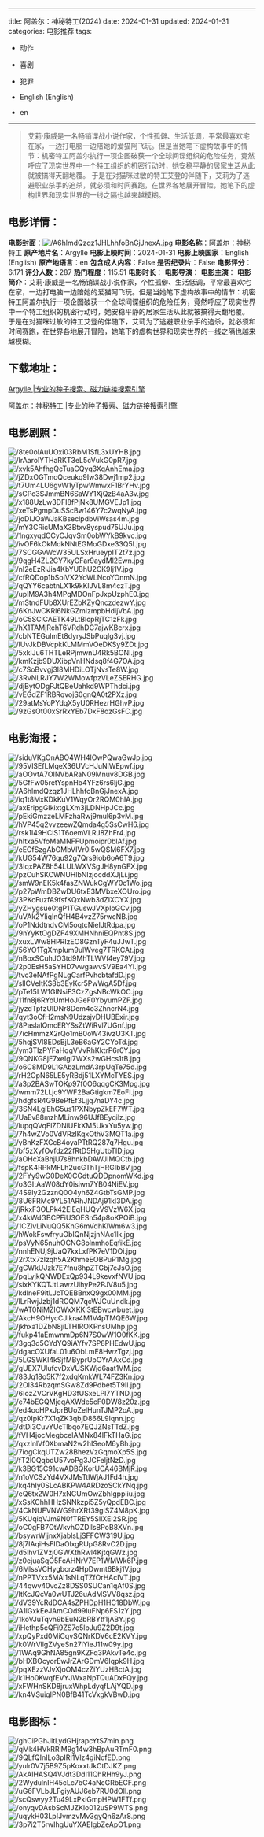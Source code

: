 
---
title: 阿盖尔：神秘特工(2024)
date: 2024-01-31
updated: 2024-01-31
categories: 电影推荐
tags:
- 动作
- 喜剧
- 犯罪

- English (English)
- en
---


> 艾莉·康威是一名畅销谍战小说作家，个性孤僻、生活低调，平常最喜欢宅在家，一边打电脑一边陪她的爱猫阿飞玩。但是当她笔下虚构故事中的情节：机密特工阿盖尔执行一项企图破获一个全球间谍组织的危险任务，竟然呼应了现实世界中一个特工组织的机密行动时，她安稳平静的居家生活从此就被搞得天翻地覆。 于是在对猫咪过敏的特工艾登的伴随下，艾莉为了逃避职业杀手的追杀，就必须和时间赛跑，在世界各地展开冒险，她笔下的虚构世界和现实世界的一线之隔也越来越模糊。

## **电影详情**：

**电影封面**：<img src="https://image.tmdb.org/t/p/w200/A6hlmdQzqz1JHLhhfoBnGjJnexA.jpg" alt="/A6hlmdQzqz1JHLhhfoBnGjJnexA.jpg" title="/A6hlmdQzqz1JHLhhfoBnGjJnexA.jpg">
**电影名称**：阿盖尔：神秘特工
**原产地片名**：Argylle
**电影上映时间**：2024-01-31
**电影上映国家**：English (English)
**原产地语言**：en
**包含成人内容**：False
**是否纪录片**：False
**电影评分**：6.171
**评分人数**：287
**热门程度**：115.51
**电影时长**：
**电影导演**：
**电影主演**：
**电影简介**：艾莉·康威是一名畅销谍战小说作家，个性孤僻、生活低调，平常最喜欢宅在家，一边打电脑一边陪她的爱猫阿飞玩。但是当她笔下虚构故事中的情节：机密特工阿盖尔执行一项企图破获一个全球间谍组织的危险任务，竟然呼应了现实世界中一个特工组织的机密行动时，她安稳平静的居家生活从此就被搞得天翻地覆。 于是在对猫咪过敏的特工艾登的伴随下，艾莉为了逃避职业杀手的追杀，就必须和时间赛跑，在世界各地展开冒险，她笔下的虚构世界和现实世界的一线之隔也越来越模糊。

## **下载地址**：
[Argylle |专业的种子搜索、磁力链接搜索引擎](https://movie.amd794.com:2083/?search=Argylle&ordering=&mode=match_phrase&page_size=10&page=1)

[阿盖尔：神秘特工 |专业的种子搜索、磁力链接搜索引擎](https://movie.amd794.com:2083/?search=%E9%98%BF%E7%9B%96%E5%B0%94%EF%BC%9A%E7%A5%9E%E7%A7%98%E7%89%B9%E5%B7%A5&ordering=&mode=match_phrase&page_size=10&page=1)
 

## **电影剧照**：
<img src="https://image.tmdb.org/t/p/original/8te0oIAuUOxi03RbM1SfL3xUYHB.jpg" alt="/8te0oIAuUOxi03RbM1SfL3xUYHB.jpg" title="/8te0oIAuUOxi03RbM1SfL3xUYHB.jpg"><img src="https://image.tmdb.org/t/p/original/lrAarolYTHaRKT3eL5cVukG0pR7.jpg" alt="/lrAarolYTHaRKT3eL5cVukG0pR7.jpg" title="/lrAarolYTHaRKT3eL5cVukG0pR7.jpg"><img src="https://image.tmdb.org/t/p/original/xvk5AhfhgQcTuaCQyq3XqAnhEma.jpg" alt="/xvk5AhfhgQcTuaCQyq3XqAnhEma.jpg" title="/xvk5AhfhgQcTuaCQyq3XqAnhEma.jpg"><img src="https://image.tmdb.org/t/p/original/jZDxOGTmoQceukq9Iw38Dwj1mp2.jpg" alt="/jZDxOGTmoQceukq9Iw38Dwj1mp2.jpg" title="/jZDxOGTmoQceukq9Iw38Dwj1mp2.jpg"><img src="https://image.tmdb.org/t/p/original/t7Um4LU6gvW1yTpwWmwxF1BrYHv.jpg" alt="/t7Um4LU6gvW1yTpwWmwxF1BrYHv.jpg" title="/t7Um4LU6gvW1yTpwWmwxF1BrYHv.jpg"><img src="https://image.tmdb.org/t/p/original/sCPc3SJmmBN6SaWY1XjQzB4aA3v.jpg" alt="/sCPc3SJmmBN6SaWY1XjQzB4aA3v.jpg" title="/sCPc3SJmmBN6SaWY1XjQzB4aA3v.jpg"><img src="https://image.tmdb.org/t/p/original/x188UzLw3DFI8fPjNk8UMGVEJp1.jpg" alt="/x188UzLw3DFI8fPjNk8UMGVEJp1.jpg" title="/x188UzLw3DFI8fPjNk8UMGVEJp1.jpg"><img src="https://image.tmdb.org/t/p/original/xeTsPgmpDuSScBw146Y7c2wqNyA.jpg" alt="/xeTsPgmpDuSScBw146Y7c2wqNyA.jpg" title="/xeTsPgmpDuSScBw146Y7c2wqNyA.jpg"><img src="https://image.tmdb.org/t/p/original/joDIJOaWJaKBseclpdbViWsas4m.jpg" alt="/joDIJOaWJaKBseclpdbViWsas4m.jpg" title="/joDIJOaWJaKBseclpdbViWsas4m.jpg"><img src="https://image.tmdb.org/t/p/original/mY3CRicUMaX3Btxv8yspud75UJu.jpg" alt="/mY3CRicUMaX3Btxv8yspud75UJu.jpg" title="/mY3CRicUMaX3Btxv8yspud75UJu.jpg"><img src="https://image.tmdb.org/t/p/original/1ngxyqdCCyCJqvSm0obWYkB9kvc.jpg" alt="/1ngxyqdCCyCJqvSm0obWYkB9kvc.jpg" title="/1ngxyqdCCyCJqvSm0obWYkB9kvc.jpg"><img src="https://image.tmdb.org/t/p/original/ivOF6kOkMdkNNtEGMoGDxe33Q5I.jpg" alt="/ivOF6kOkMdkNNtEGMoGDxe33Q5I.jpg" title="/ivOF6kOkMdkNNtEGMoGDxe33Q5I.jpg"><img src="https://image.tmdb.org/t/p/original/7SCGGvWcW35ULSxHrueypIT2t7z.jpg" alt="/7SCGGvWcW35ULSxHrueypIT2t7z.jpg" title="/7SCGGvWcW35ULSxHrueypIT2t7z.jpg"><img src="https://image.tmdb.org/t/p/original/9qgH4ZL2CY7kyGFar9aydMl2Ewn.jpg" alt="/9qgH4ZL2CY7kyGFar9aydMl2Ewn.jpg" title="/9qgH4ZL2CY7kyGFar9aydMl2Ewn.jpg"><img src="https://image.tmdb.org/t/p/original/nI2eEzRlJia4KbYUBhU2CK9Ij1V.jpg" alt="/nI2eEzRlJia4KbYUBhU2CK9Ij1V.jpg" title="/nI2eEzRlJia4KbYUBhU2CK9Ij1V.jpg"><img src="https://image.tmdb.org/t/p/original/cfRQDop1bSolVX2YoWLNcoYOnmN.jpg" alt="/cfRQDop1bSolVX2YoWLNcoYOnmN.jpg" title="/cfRQDop1bSolVX2YoWLNcoYOnmN.jpg"><img src="https://image.tmdb.org/t/p/original/qQYY6cabtnLX1k9kKlJVL8m4czT.jpg" alt="/qQYY6cabtnLX1k9kKlJVL8m4czT.jpg" title="/qQYY6cabtnLX1k9kKlJVL8m4czT.jpg"><img src="https://image.tmdb.org/t/p/original/uplM9A3h4MPqMDOnFpJxpUzphE0.jpg" alt="/uplM9A3h4MPqMDOnFpJxpUzphE0.jpg" title="/uplM9A3h4MPqMDOnFpJxpUzphE0.jpg"><img src="https://image.tmdb.org/t/p/original/mStndFUb8XUrEZbKZyQnczdezwY.jpg" alt="/mStndFUb8XUrEZbKZyQnczdezwY.jpg" title="/mStndFUb8XUrEZbKZyQnczdezwY.jpg"><img src="https://image.tmdb.org/t/p/original/6KnJwCKRl6NkGZmlzmpbHdijVbA.jpg" alt="/6KnJwCKRl6NkGZmlzmpbHdijVbA.jpg" title="/6KnJwCKRl6NkGZmlzmpbHdijVbA.jpg"><img src="https://image.tmdb.org/t/p/original/oC5SClCAETK49LtBlcpRjTC1zFk.jpg" alt="/oC5SClCAETK49LtBlcpRjTC1zFk.jpg" title="/oC5SClCAETK49LtBlcpRjTC1zFk.jpg"><img src="https://image.tmdb.org/t/p/original/hX1TAMjRchT6VRdhDC7ajwKBcrx.jpg" alt="/hX1TAMjRchT6VRdhDC7ajwKBcrx.jpg" title="/hX1TAMjRchT6VRdhDC7ajwKBcrx.jpg"><img src="https://image.tmdb.org/t/p/original/cbNTEGuImEt8dyryJSbPuqIg3vj.jpg" alt="/cbNTEGuImEt8dyryJSbPuqIg3vj.jpg" title="/cbNTEGuImEt8dyryJSbPuqIg3vj.jpg"><img src="https://image.tmdb.org/t/p/original/lUvJkDBVcpkKLMMmVOeDKSy9ZDt.jpg" alt="/lUvJkDBVcpkKLMMmVOeDKSy9ZDt.jpg" title="/lUvJkDBVcpkKLMMmVOeDKSy9ZDt.jpg"><img src="https://image.tmdb.org/t/p/original/5xklJu6THTLeRPjmwnU4Rk5BONI.jpg" alt="/5xklJu6THTLeRPjmwnU4Rk5BONI.jpg" title="/5xklJu6THTLeRPjmwnU4Rk5BONI.jpg"><img src="https://image.tmdb.org/t/p/original/kmKzjb9DUXibpVnHNdsq8f4G7OA.jpg" alt="/kmKzjb9DUXibpVnHNdsq8f4G7OA.jpg" title="/kmKzjb9DUXibpVnHNdsq8f4G7OA.jpg"><img src="https://image.tmdb.org/t/p/original/c7SoBvvgj3I8MHDiLOTjNvsTe8W.jpg" alt="/c7SoBvvgj3I8MHDiLOTjNvsTe8W.jpg" title="/c7SoBvvgj3I8MHDiLOTjNvsTe8W.jpg"><img src="https://image.tmdb.org/t/p/original/3RvNLRJY7W2WMowfpzVLeZSERHG.jpg" alt="/3RvNLRJY7W2WMowfpzVLeZSERHG.jpg" title="/3RvNLRJY7W2WMowfpzVLeZSERHG.jpg"><img src="https://image.tmdb.org/t/p/original/djBytODgPJtQBeUahkd9WPThdci.jpg" alt="/djBytODgPJtQBeUahkd9WPThdci.jpg" title="/djBytODgPJtQBeUahkd9WPThdci.jpg"><img src="https://image.tmdb.org/t/p/original/vEGdZF1RBRqvojS0gnQA0t2PXz.jpg" alt="/vEGdZF1RBRqvojS0gnQA0t2PXz.jpg" title="/vEGdZF1RBRqvojS0gnQA0t2PXz.jpg"><img src="https://image.tmdb.org/t/p/original/29atMsYoPYdqX5yU0RHezrHGhvP.jpg" alt="/29atMsYoPYdqX5yU0RHezrHGhvP.jpg" title="/29atMsYoPYdqX5yU0RHezrHGhvP.jpg"><img src="https://image.tmdb.org/t/p/original/9zGsOt00xSrRxYEb7DxF8ozGsFC.jpg" alt="/9zGsOt00xSrRxYEb7DxF8ozGsFC.jpg" title="/9zGsOt00xSrRxYEb7DxF8ozGsFC.jpg">

## **电影海报**：
<img src="https://image.tmdb.org/t/p/original/siduVKgOnABO4WH4lOwPQwaGwJp.jpg" alt="/siduVKgOnABO4WH4lOwPQwaGwJp.jpg" title="/siduVKgOnABO4WH4lOwPQwaGwJp.jpg"><img src="https://image.tmdb.org/t/p/original/95VlSEfLMqeX36UVcHJuNlWEpwf.jpg" alt="/95VlSEfLMqeX36UVcHJuNlWEpwf.jpg" title="/95VlSEfLMqeX36UVcHJuNlWEpwf.jpg"><img src="https://image.tmdb.org/t/p/original/aOOvtA7OINVbARaN09Mnuv8DGB.jpg" alt="/aOOvtA7OINVbARaN09Mnuv8DGB.jpg" title="/aOOvtA7OINVbARaN09Mnuv8DGB.jpg"><img src="https://image.tmdb.org/t/p/original/5GfFw05retYspnHb4YFz6rs6ljG.jpg" alt="/5GfFw05retYspnHb4YFz6rs6ljG.jpg" title="/5GfFw05retYspnHb4YFz6rs6ljG.jpg"><img src="https://image.tmdb.org/t/p/original/A6hlmdQzqz1JHLhhfoBnGjJnexA.jpg" alt="/A6hlmdQzqz1JHLhhfoBnGjJnexA.jpg" title="/A6hlmdQzqz1JHLhhfoBnGjJnexA.jpg"><img src="https://image.tmdb.org/t/p/original/iq1t8MxKDkKuV1WqyOr2RQM0hIA.jpg" alt="/iq1t8MxKDkKuV1WqyOr2RQM0hIA.jpg" title="/iq1t8MxKDkKuV1WqyOr2RQM0hIA.jpg"><img src="https://image.tmdb.org/t/p/original/axEripgGIkixtgLXm3jLDNHpJCc.jpg" alt="/axEripgGIkixtgLXm3jLDNHpJCc.jpg" title="/axEripgGIkixtgLXm3jLDNHpJCc.jpg"><img src="https://image.tmdb.org/t/p/original/pEkiGmzzeLMFzhaRwj9mul6p3vM.jpg" alt="/pEkiGmzzeLMFzhaRwj9mul6p3vM.jpg" title="/pEkiGmzzeLMFzhaRwj9mul6p3vM.jpg"><img src="https://image.tmdb.org/t/p/original/hVP45q2vvzeewZQmda4g5SsCwH6.jpg" alt="/hVP45q2vvzeewZQmda4g5SsCwH6.jpg" title="/hVP45q2vvzeewZQmda4g5SsCwH6.jpg"><img src="https://image.tmdb.org/t/p/original/rsk1I49HCiS1T6oemVLRJ8ZhFr4.jpg" alt="/rsk1I49HCiS1T6oemVLRJ8ZhFr4.jpg" title="/rsk1I49HCiS1T6oemVLRJ8ZhFr4.jpg"><img src="https://image.tmdb.org/t/p/original/hItxa5VfoMaMNFFUpmoipr0blAf.jpg" alt="/hItxa5VfoMaMNFFUpmoipr0blAf.jpg" title="/hItxa5VfoMaMNFFUpmoipr0blAf.jpg"><img src="https://image.tmdb.org/t/p/original/eECfSzgAbGMbVIVr0I5wQSM6FX7.jpg" alt="/eECfSzgAbGMbVIVr0I5wQSM6FX7.jpg" title="/eECfSzgAbGMbVIVr0I5wQSM6FX7.jpg"><img src="https://image.tmdb.org/t/p/original/kUG54W76qu92g7Qrs9iob6oA6T9.jpg" alt="/kUG54W76qu92g7Qrs9iob6oA6T9.jpg" title="/kUG54W76qu92g7Qrs9iob6oA6T9.jpg"><img src="https://image.tmdb.org/t/p/original/3IqxPAZ8h54LULWXVSgJH8ynGFX.jpg" alt="/3IqxPAZ8h54LULWXVSgJH8ynGFX.jpg" title="/3IqxPAZ8h54LULWXVSgJH8ynGFX.jpg"><img src="https://image.tmdb.org/t/p/original/pzCuhSKCWNUHlbNlzjocddXJjLi.jpg" alt="/pzCuhSKCWNUHlbNlzjocddXJjLi.jpg" title="/pzCuhSKCWNUHlbNlzjocddXJjLi.jpg"><img src="https://image.tmdb.org/t/p/original/smW9nEK5k4fasZNWukCgWY0c1Wo.jpg" alt="/smW9nEK5k4fasZNWukCgWY0c1Wo.jpg" title="/smW9nEK5k4fasZNWukCgWY0c1Wo.jpg"><img src="https://image.tmdb.org/t/p/original/p27pWmDBZwDU6txE3MVbxeXOUro.jpg" alt="/p27pWmDBZwDU6txE3MVbxeXOUro.jpg" title="/p27pWmDBZwDU6txE3MVbxeXOUro.jpg"><img src="https://image.tmdb.org/t/p/original/3PKcFuzfA9fsfKQxNwb3dZlXCYX.jpg" alt="/3PKcFuzfA9fsfKQxNwb3dZlXCYX.jpg" title="/3PKcFuzfA9fsfKQxNwb3dZlXCYX.jpg"><img src="https://image.tmdb.org/t/p/original/yZHygsue0tgP1TGuswJVXploGCv.jpg" alt="/yZHygsue0tgP1TGuswJVXploGCv.jpg" title="/yZHygsue0tgP1TGuswJVXploGCv.jpg"><img src="https://image.tmdb.org/t/p/original/uVAk2YliqInQfH4B4vzZ75rwcNB.jpg" alt="/uVAk2YliqInQfH4B4vzZ75rwcNB.jpg" title="/uVAk2YliqInQfH4B4vzZ75rwcNB.jpg"><img src="https://image.tmdb.org/t/p/original/oP1NddtndvCM5oqtcNieIJtRdpa.jpg" alt="/oP1NddtndvCM5oqtcNieIJtRdpa.jpg" title="/oP1NddtndvCM5oqtcNieIJtRdpa.jpg"><img src="https://image.tmdb.org/t/p/original/9nYyKtOgDZF49XMHNhniEQPnt8S.jpg" alt="/9nYyKtOgDZF49XMHNhniEQPnt8S.jpg" title="/9nYyKtOgDZF49XMHNhniEQPnt8S.jpg"><img src="https://image.tmdb.org/t/p/original/xuxLWw8HPRIzEO8GznTyF4uJJwT.jpg" alt="/xuxLWw8HPRIzEO8GznTyF4uJJwT.jpg" title="/xuxLWw8HPRIzEO8GznTyF4uJJwT.jpg"><img src="https://image.tmdb.org/t/p/original/56YO1TgXmplum9ulWveg7TRKCAt.jpg" alt="/56YO1TgXmplum9ulWveg7TRKCAt.jpg" title="/56YO1TgXmplum9ulWveg7TRKCAt.jpg"><img src="https://image.tmdb.org/t/p/original/nBoxSCuhJO3td9MhTLWVf4ey79V.jpg" alt="/nBoxSCuhJO3td9MhTLWVf4ey79V.jpg" title="/nBoxSCuhJO3td9MhTLWVf4ey79V.jpg"><img src="https://image.tmdb.org/t/p/original/2p0EsH5aSYHD7vwgawvSV9Ea4YI.jpg" alt="/2p0EsH5aSYHD7vwgawvSV9Ea4YI.jpg" title="/2p0EsH5aSYHD7vwgawvSV9Ea4YI.jpg"><img src="https://image.tmdb.org/t/p/original/tvc3eNAfPgNLgCarfPvhcbtafdD.jpg" alt="/tvc3eNAfPgNLgCarfPvhcbtafdD.jpg" title="/tvc3eNAfPgNLgCarfPvhcbtafdD.jpg"><img src="https://image.tmdb.org/t/p/original/sllCVeItKS8b3EyKcr5PwWgA5Df.jpg" alt="/sllCVeItKS8b3EyKcr5PwWgA5Df.jpg" title="/sllCVeItKS8b3EyKcr5PwWgA5Df.jpg"><img src="https://image.tmdb.org/t/p/original/pTe15LW1GlNsiF3CzZgsNBcWkOC.jpg" alt="/pTe15LW1GlNsiF3CzZgsNBcWkOC.jpg" title="/pTe15LW1GlNsiF3CzZgsNBcWkOC.jpg"><img src="https://image.tmdb.org/t/p/original/11fn8j6RYoUmHoJGeF0YbyumPZF.jpg" alt="/11fn8j6RYoUmHoJGeF0YbyumPZF.jpg" title="/11fn8j6RYoUmHoJGeF0YbyumPZF.jpg"><img src="https://image.tmdb.org/t/p/original/jyzdTpfzUIDNr8Dem4o3ZhncrN4.jpg" alt="/jyzdTpfzUIDNr8Dem4o3ZhncrN4.jpg" title="/jyzdTpfzUIDNr8Dem4o3ZhncrN4.jpg"><img src="https://image.tmdb.org/t/p/original/qyt3oCfH2msN9UdzsjvDHUBExir.jpg" alt="/qyt3oCfH2msN9UdzsjvDHUBExir.jpg" title="/qyt3oCfH2msN9UdzsjvDHUBExir.jpg"><img src="https://image.tmdb.org/t/p/original/8PaslaIQmcERYSsZtWiRvl7UGnf.jpg" alt="/8PaslaIQmcERYSsZtWiRvl7UGnf.jpg" title="/8PaslaIQmcERYSsZtWiRvl7UGnf.jpg"><img src="https://image.tmdb.org/t/p/original/7icHmmzX2rQo1mB0oW43ivzU3KT.jpg" alt="/7icHmmzX2rQo1mB0oW43ivzU3KT.jpg" title="/7icHmmzX2rQo1mB0oW43ivzU3KT.jpg"><img src="https://image.tmdb.org/t/p/original/5hqjSVl8EDsBjL3eB6aGY2CYoTd.jpg" alt="/5hqjSVl8EDsBjL3eB6aGY2CYoTd.jpg" title="/5hqjSVl8EDsBjL3eB6aGY2CYoTd.jpg"><img src="https://image.tmdb.org/t/p/original/ym3TlzPYFaHqgVVvRhKktrP6r0Y.jpg" alt="/ym3TlzPYFaHqgVVvRhKktrP6r0Y.jpg" title="/ym3TlzPYFaHqgVVvRhKktrP6r0Y.jpg"><img src="https://image.tmdb.org/t/p/original/9QNKG8jE7xeIgi7WXs2wGHcs1tB.jpg" alt="/9QNKG8jE7xeIgi7WXs2wGHcs1tB.jpg" title="/9QNKG8jE7xeIgi7WXs2wGHcs1tB.jpg"><img src="https://image.tmdb.org/t/p/original/o6C8MD9L1GAbzLmdA3rpUqTe75d.jpg" alt="/o6C8MD9L1GAbzLmdA3rpUqTe75d.jpg" title="/o6C8MD9L1GAbzLmdA3rpUqTe75d.jpg"><img src="https://image.tmdb.org/t/p/original/rH2OpN65LE5yRBdj51LXYMcTYES.jpg" alt="/rH2OpN65LE5yRBdj51LXYMcTYES.jpg" title="/rH2OpN65LE5yRBdj51LXYMcTYES.jpg"><img src="https://image.tmdb.org/t/p/original/a3p2BASwTOKp97f0O6qqgCK3Mpg.jpg" alt="/a3p2BASwTOKp97f0O6qqgCK3Mpg.jpg" title="/a3p2BASwTOKp97f0O6qqgCK3Mpg.jpg"><img src="https://image.tmdb.org/t/p/original/wmm72LLjc9YWF2BaGtigkm7EoFI.jpg" alt="/wmm72LLjc9YWF2BaGtigkm7EoFI.jpg" title="/wmm72LLjc9YWF2BaGtigkm7EoFI.jpg"><img src="https://image.tmdb.org/t/p/original/hdgfsR4G9BePfEf3Ljjq7naDY4c.jpg" alt="/hdgfsR4G9BePfEf3Ljjq7naDY4c.jpg" title="/hdgfsR4G9BePfEf3Ljjq7naDY4c.jpg"><img src="https://image.tmdb.org/t/p/original/3SN4LgiEhG5us1PXNbypZkEF7WT.jpg" alt="/3SN4LgiEhG5us1PXNbypZkEF7WT.jpg" title="/3SN4LgiEhG5us1PXNbypZkEF7WT.jpg"><img src="https://image.tmdb.org/t/p/original/UaEv88mzhMLinw96UJfBEyqilz.jpg" alt="/UaEv88mzhMLinw96UJfBEyqilz.jpg" title="/UaEv88mzhMLinw96UJfBEyqilz.jpg"><img src="https://image.tmdb.org/t/p/original/lupqQVqFlZDNiUFkXM5UkxYu5yw.jpg" alt="/lupqQVqFlZDNiUFkXM5UkxYu5yw.jpg" title="/lupqQVqFlZDNiUFkXM5UkxYu5yw.jpg"><img src="https://image.tmdb.org/t/p/original/7h4wZVo0VdVRzlKqxOthV3MQT1a.jpg" alt="/7h4wZVo0VdVRzlKqxOthV3MQT1a.jpg" title="/7h4wZVo0VdVRzlKqxOthV3MQT1a.jpg"><img src="https://image.tmdb.org/t/p/original/yBnKzFXCcB4oyaPTtRQ287q7Hgu.jpg" alt="/yBnKzFXCcB4oyaPTtRQ287q7Hgu.jpg" title="/yBnKzFXCcB4oyaPTtRQ287q7Hgu.jpg"><img src="https://image.tmdb.org/t/p/original/bf5zXyfOvfdz22fRtD5HgUtbTID.jpg" alt="/bf5zXyfOvfdz22fRtD5HgUtbTID.jpg" title="/bf5zXyfOvfdz22fRtD5HgUtbTID.jpg"><img src="https://image.tmdb.org/t/p/original/aOHcXaBhjU7s8hnkbDAWJIMQCtb.jpg" alt="/aOHcXaBhjU7s8hnkbDAWJIMQCtb.jpg" title="/aOHcXaBhjU7s8hnkbDAWJIMQCtb.jpg"><img src="https://image.tmdb.org/t/p/original/fspK4RPkMFLh2ucGThTjHRGIbBV.jpg" alt="/fspK4RPkMFLh2ucGThTjHRGIbBV.jpg" title="/fspK4RPkMFLh2ucGThTjHRGIbBV.jpg"><img src="https://image.tmdb.org/t/p/original/2FYy9wG0DeX0CGdtuQDDpnomWKd.jpg" alt="/2FYy9wG0DeX0CGdtuQDDpnomWKd.jpg" title="/2FYy9wG0DeX0CGdtuQDDpnomWKd.jpg"><img src="https://image.tmdb.org/t/p/original/o3GItAaW08dY0isiwn7YB04NiEV.jpg" alt="/o3GItAaW08dY0isiwn7YB04NiEV.jpg" title="/o3GItAaW08dY0isiwn7YB04NiEV.jpg"><img src="https://image.tmdb.org/t/p/original/4S9ly2GzznQ0O4yh6Z4GtbTsGMP.jpg" alt="/4S9ly2GzznQ0O4yh6Z4GtbTsGMP.jpg" title="/4S9ly2GzznQ0O4yh6Z4GtbTsGMP.jpg"><img src="https://image.tmdb.org/t/p/original/8U6FRMc9YL51ARhJNDAj91kI3DA.jpg" alt="/8U6FRMc9YL51ARhJNDAj91kI3DA.jpg" title="/8U6FRMc9YL51ARhJNDAj91kI3DA.jpg"><img src="https://image.tmdb.org/t/p/original/jRkxF3OLPk42ElEqHUQvV9VzW6X.jpg" alt="/jRkxF3OLPk42ElEqHUQvV9VzW6X.jpg" title="/jRkxF3OLPk42ElEqHUQvV9VzW6X.jpg"><img src="https://image.tmdb.org/t/p/original/x4kWdGBCPFiU3OESn54p8oKPOiB.jpg" alt="/x4kWdGBCPFiU3OESn54p8oKPOiB.jpg" title="/x4kWdGBCPFiU3OESn54p8oKPOiB.jpg"><img src="https://image.tmdb.org/t/p/original/1CZlvLiNuQQ5KnG6mVdhKlWm6w3.jpg" alt="/1CZlvLiNuQQ5KnG6mVdhKlWm6w3.jpg" title="/1CZlvLiNuQQ5KnG6mVdhKlWm6w3.jpg"><img src="https://image.tmdb.org/t/p/original/hWokFswfryuObIQnNjzjnNAc1lk.jpg" alt="/hWokFswfryuObIQnNjzjnNAc1lk.jpg" title="/hWokFswfryuObIQnNjzjnNAc1lk.jpg"><img src="https://image.tmdb.org/t/p/original/psVyN65nuhOCNG8olnmhoEqfikE.jpg" alt="/psVyN65nuhOCNG8olnmhoEqfikE.jpg" title="/psVyN65nuhOCNG8olnmhoEqfikE.jpg"><img src="https://image.tmdb.org/t/p/original/nnhENUj9jUaQ7kxLxfPK7eV1DOi.jpg" alt="/nnhENUj9jUaQ7kxLxfPK7eV1DOi.jpg" title="/nnhENUj9jUaQ7kxLxfPK7eV1DOi.jpg"><img src="https://image.tmdb.org/t/p/original/2rXtx7zIzqh5A2KhmeEOBPuP1Mg.jpg" alt="/2rXtx7zIzqh5A2KhmeEOBPuP1Mg.jpg" title="/2rXtx7zIzqh5A2KhmeEOBPuP1Mg.jpg"><img src="https://image.tmdb.org/t/p/original/gCWkUJzk7E7fnu8hpZTGbj7cJsO.jpg" alt="/gCWkUJzk7E7fnu8hpZTGbj7cJsO.jpg" title="/gCWkUJzk7E7fnu8hpZTGbj7cJsO.jpg"><img src="https://image.tmdb.org/t/p/original/pqLyjkQNWDExQp934L9kevxfNVU.jpg" alt="/pqLyjkQNWDExQp934L9kevxfNVU.jpg" title="/pqLyjkQNWDExQp934L9kevxfNVU.jpg"><img src="https://image.tmdb.org/t/p/original/sixKYKQTJtLawzUihyPe2PJV8u5.jpg" alt="/sixKYKQTJtLawzUihyPe2PJV8u5.jpg" title="/sixKYKQTJtLawzUihyPe2PJV8u5.jpg"><img src="https://image.tmdb.org/t/p/original/kdIneF9itLJcTQEBBnxQ9gx00MM.jpg" alt="/kdIneF9itLJcTQEBBnxQ9gx00MM.jpg" title="/kdIneF9itLJcTQEBBnxQ9gx00MM.jpg"><img src="https://image.tmdb.org/t/p/original/lLrRwjJzbj1dRCQM7qcWJCuUndk.jpg" alt="/lLrRwjJzbj1dRCQM7qcWJCuUndk.jpg" title="/lLrRwjJzbj1dRCQM7qcWJCuUndk.jpg"><img src="https://image.tmdb.org/t/p/original/wAT0NiMZlOWxXKKl3tEBwcwbuet.jpg" alt="/wAT0NiMZlOWxXKKl3tEBwcwbuet.jpg" title="/wAT0NiMZlOWxXKKl3tEBwcwbuet.jpg"><img src="https://image.tmdb.org/t/p/original/AkcH9OHycCJlkra4M1V4pTMQE6W.jpg" alt="/AkcH9OHycCJlkra4M1V4pTMQE6W.jpg" title="/AkcH9OHycCJlkra4M1V4pTMQE6W.jpg"><img src="https://image.tmdb.org/t/p/original/jkhxa1DZbN8jiLTHIROKPnsUMhp.jpg" alt="/jkhxa1DZbN8jiLTHIROKPnsUMhp.jpg" title="/jkhxa1DZbN8jiLTHIROKPnsUMhp.jpg"><img src="https://image.tmdb.org/t/p/original/fukp41aEmwnmDp6N7S0wW1O0fKK.jpg" alt="/fukp41aEmwnmDp6N7S0wW1O0fKK.jpg" title="/fukp41aEmwnmDp6N7S0wW1O0fKK.jpg"><img src="https://image.tmdb.org/t/p/original/3gq3d5CYdYQ9iAYfv7SP8PHEdwU.jpg" alt="/3gq3d5CYdYQ9iAYfv7SP8PHEdwU.jpg" title="/3gq3d5CYdYQ9iAYfv7SP8PHEdwU.jpg"><img src="https://image.tmdb.org/t/p/original/dgacOXUfaL01u6ObLmE8HwzTgzj.jpg" alt="/dgacOXUfaL01u6ObLmE8HwzTgzj.jpg" title="/dgacOXUfaL01u6ObLmE8HwzTgzj.jpg"><img src="https://image.tmdb.org/t/p/original/5LGSWKl4kSjfMByprUbOYrAAxCd.jpg" alt="/5LGSWKl4kSjfMByprUbOYrAAxCd.jpg" title="/5LGSWKl4kSjfMByprUbOYrAAxCd.jpg"><img src="https://image.tmdb.org/t/p/original/gUEX7UlufcvDxVUSKWjd6aat1VM.jpg" alt="/gUEX7UlufcvDxVUSKWjd6aat1VM.jpg" title="/gUEX7UlufcvDxVUSKWjd6aat1VM.jpg"><img src="https://image.tmdb.org/t/p/original/83Jq18o5K7f2xdqKmkWL74FZ3Kn.jpg" alt="/83Jq18o5K7f2xdqKmkWL74FZ3Kn.jpg" title="/83Jq18o5K7f2xdqKmkWL74FZ3Kn.jpg"><img src="https://image.tmdb.org/t/p/original/2Ol34RbzqmSGw8Zd9Pdbet5T9Il.jpg" alt="/2Ol34RbzqmSGw8Zd9Pdbet5T9Il.jpg" title="/2Ol34RbzqmSGw8Zd9Pdbet5T9Il.jpg"><img src="https://image.tmdb.org/t/p/original/6IozZVCrVKgHD3fUSxeLPI7YTND.jpg" alt="/6IozZVCrVKgHD3fUSxeLPI7YTND.jpg" title="/6IozZVCrVKgHD3fUSxeLPI7YTND.jpg"><img src="https://image.tmdb.org/t/p/original/e74bEGQMjeqAXWde5cF0DW8z20z.jpg" alt="/e74bEGQMjeqAXWde5cF0DW8z20z.jpg" title="/e74bEGQMjeqAXWde5cF0DW8z20z.jpg"><img src="https://image.tmdb.org/t/p/original/ed4ooHPxJprBUoZelHunTJMP2oA.jpg" alt="/ed4ooHPxJprBUoZelHunTJMP2oA.jpg" title="/ed4ooHPxJprBUoZelHunTJMP2oA.jpg"><img src="https://image.tmdb.org/t/p/original/qz0IpKr7X1qZK3qbjD866L9lqnn.jpg" alt="/qz0IpKr7X1qZK3qbjD866L9lqnn.jpg" title="/qz0IpKr7X1qZK3qbjD866L9lqnn.jpg"><img src="https://image.tmdb.org/t/p/original/dtDi3CuvYUcTlbqo7EQJZNsTTdZ.jpg" alt="/dtDi3CuvYUcTlbqo7EQJZNsTTdZ.jpg" title="/dtDi3CuvYUcTlbqo7EQJZNsTTdZ.jpg"><img src="https://image.tmdb.org/t/p/original/fVH4jocMegbcelAMNx84IFkTHaG.jpg" alt="/fVH4jocMegbcelAMNx84IFkTHaG.jpg" title="/fVH4jocMegbcelAMNx84IFkTHaG.jpg"><img src="https://image.tmdb.org/t/p/original/qxzlnlVf0XbmaN2w2hISeoM6yBh.jpg" alt="/qxzlnlVf0XbmaN2w2hISeoM6yBh.jpg" title="/qxzlnlVf0XbmaN2w2hISeoM6yBh.jpg"><img src="https://image.tmdb.org/t/p/original/7iogCkqUTZw28BhezVzGqmoXp5S.jpg" alt="/7iogCkqUTZw28BhezVzGqmoXp5S.jpg" title="/7iogCkqUTZw28BhezVzGqmoXp5S.jpg"><img src="https://image.tmdb.org/t/p/original/fT2I0QqbdU57voPg3JCFeljtNzD.jpg" alt="/fT2I0QqbdU57voPg3JCFeljtNzD.jpg" title="/fT2I0QqbdU57voPg3JCFeljtNzD.jpg"><img src="https://image.tmdb.org/t/p/original/k3BG15C91cwADBQKorUCA46BMjR.jpg" alt="/k3BG15C91cwADBQKorUCA46BMjR.jpg" title="/k3BG15C91cwADBQKorUCA46BMjR.jpg"><img src="https://image.tmdb.org/t/p/original/n1oVCSzYd4VXJMsTtlWjAJ1Fd4h.jpg" alt="/n1oVCSzYd4VXJMsTtlWjAJ1Fd4h.jpg" title="/n1oVCSzYd4VXJMsTtlWjAJ1Fd4h.jpg"><img src="https://image.tmdb.org/t/p/original/kq4hIy0SLcABKPW4ARDzoSCkYNq.jpg" alt="/kq4hIy0SLcABKPW4ARDzoSCkYNq.jpg" title="/kq4hIy0SLcABKPW4ARDzoSCkYNq.jpg"><img src="https://image.tmdb.org/t/p/original/eQ6tx2W0H7xNCUmOwZbhIgppiiu.jpg" alt="/eQ6tx2W0H7xNCUmOwZbhIgppiiu.jpg" title="/eQ6tx2W0H7xNCUmOwZbhIgppiiu.jpg"><img src="https://image.tmdb.org/t/p/original/xSsKChhHHzSNNkzpi5Z5yQpdEBC.jpg" alt="/xSsKChhHHzSNNkzpi5Z5yQpdEBC.jpg" title="/xSsKChhHHzSNNkzpi5Z5yQpdEBC.jpg"><img src="https://image.tmdb.org/t/p/original/4CkNUFVNWG9hrXRf39gISZ4M8pK.jpg" alt="/4CkNUFVNWG9hrXRf39gISZ4M8pK.jpg" title="/4CkNUFVNWG9hrXRf39gISZ4M8pK.jpg"><img src="https://image.tmdb.org/t/p/original/5KUqiqVJm9N0fTREY5SllXEi2SR.jpg" alt="/5KUqiqVJm9N0fTREY5SllXEi2SR.jpg" title="/5KUqiqVJm9N0fTREY5SllXEi2SR.jpg"><img src="https://image.tmdb.org/t/p/original/oC0gFB7OtWkvhOZDllsBPoB8XVn.jpg" alt="/oC0gFB7OtWkvhOZDllsBPoB8XVn.jpg" title="/oC0gFB7OtWkvhOZDllsBPoB8XVn.jpg"><img src="https://image.tmdb.org/t/p/original/bsywrWjjnxXjablsLjSFFCW319U.jpg" alt="/bsywrWjjnxXjablsLjSFFCW319U.jpg" title="/bsywrWjjnxXjablsLjSFFCW319U.jpg"><img src="https://image.tmdb.org/t/p/original/8j7IAqiHsFIDaOlxgRUpG8RvC2D.jpg" alt="/8j7IAqiHsFIDaOlxgRUpG8RvC2D.jpg" title="/8j7IAqiHsFIDaOlxgRUpG8RvC2D.jpg"><img src="https://image.tmdb.org/t/p/original/d5lhv1ZVzj0GWXthRwl4KjtqGWz.jpg" alt="/d5lhv1ZVzj0GWXthRwl4KjtqGWz.jpg" title="/d5lhv1ZVzj0GWXthRwl4KjtqGWz.jpg"><img src="https://image.tmdb.org/t/p/original/z0ejuaSqO5FcAHNrV7EP1WMWk6P.jpg" alt="/z0ejuaSqO5FcAHNrV7EP1WMWk6P.jpg" title="/z0ejuaSqO5FcAHNrV7EP1WMWk6P.jpg"><img src="https://image.tmdb.org/t/p/original/6MlssVCHygbcrz4HpDwmt6Bkj1V.jpg" alt="/6MlssVCHygbcrz4HpDwmt6Bkj1V.jpg" title="/6MlssVCHygbcrz4HpDwmt6Bkj1V.jpg"><img src="https://image.tmdb.org/t/p/original/nPPTVxx5MAi1sNLqTZfOrHAcIVT.jpg" alt="/nPPTVxx5MAi1sNLqTZfOrHAcIVT.jpg" title="/nPPTVxx5MAi1sNLqTZfOrHAcIVT.jpg"><img src="https://image.tmdb.org/t/p/original/44qwv40vcZz8DSS0SUCan1qAf0S.jpg" alt="/44qwv40vcZz8DSS0SUCan1qAf0S.jpg" title="/44qwv40vcZz8DSS0SUCan1qAf0S.jpg"><img src="https://image.tmdb.org/t/p/original/ltKcJQcVa0wUTJ26uAdMSVV8qsz.jpg" alt="/ltKcJQcVa0wUTJ26uAdMSVV8qsz.jpg" title="/ltKcJQcVa0wUTJ26uAdMSVV8qsz.jpg"><img src="https://image.tmdb.org/t/p/original/dV39YcRdDCA4sZPHDpH1HC18DbW.jpg" alt="/dV39YcRdDCA4sZPHDpH1HC18DbW.jpg" title="/dV39YcRdDCA4sZPHDpH1HC18DbW.jpg"><img src="https://image.tmdb.org/t/p/original/A1lGxkEeJAmCOd99IuFNp6FS1zY.jpg" alt="/A1lGxkEeJAmCOd99IuFNp6FS1zY.jpg" title="/A1lGxkEeJAmCOd99IuFNp6FS1zY.jpg"><img src="https://image.tmdb.org/t/p/original/1koVJuTqvh9bEuN2bRBYtf1jABY.jpg" alt="/1koVJuTqvh9bEuN2bRBYtf1jABY.jpg" title="/1koVJuTqvh9bEuN2bRBYtf1jABY.jpg"><img src="https://image.tmdb.org/t/p/original/iHethp5cQFi9ZS7e5lbJu9Z2D9t.jpg" alt="/iHethp5cQFi9ZS7e5lbJu9Z2D9t.jpg" title="/iHethp5cQFi9ZS7e5lbJu9Z2D9t.jpg"><img src="https://image.tmdb.org/t/p/original/xpQyPxd0MiCqvSQNrKDV6cE2KVY.jpg" alt="/xpQyPxd0MiCqvSQNrKDV6cE2KVY.jpg" title="/xpQyPxd0MiCqvSQNrKDV6cE2KVY.jpg"><img src="https://image.tmdb.org/t/p/original/k0WrVllgZVyeSn27lYieJ11w09y.jpg" alt="/k0WrVllgZVyeSn27lYieJ11w09y.jpg" title="/k0WrVllgZVyeSn27lYieJ11w09y.jpg"><img src="https://image.tmdb.org/t/p/original/1WAq9GhNA85gn9KZFq3PAkvTe4c.jpg" alt="/1WAq9GhNA85gn9KZFq3PAkvTe4c.jpg" title="/1WAq9GhNA85gn9KZFq3PAkvTe4c.jpg"><img src="https://image.tmdb.org/t/p/original/bHXBOcyorEwJrZArGDmV6Iqpk9H.jpg" alt="/bHXBOcyorEwJrZArGDmV6Iqpk9H.jpg" title="/bHXBOcyorEwJrZArGDmV6Iqpk9H.jpg"><img src="https://image.tmdb.org/t/p/original/pqXEzzVJvXjoOM4czZiYUzHBctA.jpg" alt="/pqXEzzVJvXjoOM4czZiYUzHBctA.jpg" title="/pqXEzzVJvXjoOM4czZiYUzHBctA.jpg"><img src="https://image.tmdb.org/t/p/original/k1Ho0KwqfEVYJWxaNpTQuADxFQy.jpg" alt="/k1Ho0KwqfEVYJWxaNpTQuADxFQy.jpg" title="/k1Ho0KwqfEVYJWxaNpTQuADxFQy.jpg"><img src="https://image.tmdb.org/t/p/original/xFWHnSKD8jruxWhpLdyqfLAjYQD.jpg" alt="/xFWHnSKD8jruxWhpLdyqfLAjYQD.jpg" title="/xFWHnSKD8jruxWhpLdyqfLAjYQD.jpg"><img src="https://image.tmdb.org/t/p/original/kn4VSuiqIPN0BfB41TcVxgkVBwD.jpg" alt="/kn4VSuiqIPN0BfB41TcVxgkVBwD.jpg" title="/kn4VSuiqIPN0BfB41TcVxgkVBwD.jpg">

## **电影图标**：
<img src="https://image.tmdb.org/t/p/original/ghCiPGhJltLydGHjrapcYtS7min.png" alt="/ghCiPGhJltLydGHjrapcYtS7min.png" title="/ghCiPGhJltLydGHjrapcYtS7min.png"><img src="https://image.tmdb.org/t/p/original/qMk4HVkRRlM9g14w3hBpAuRTmF0.png" alt="/qMk4HVkRRlM9g14w3hBpAuRTmF0.png" title="/qMk4HVkRRlM9g14w3hBpAuRTmF0.png"><img src="https://image.tmdb.org/t/p/original/9QLfQInILo3pIRI1Vlz4giNofED.png" alt="/9QLfQInILo3pIRI1Vlz4giNofED.png" title="/9QLfQInILo3pIRI1Vlz4giNofED.png"><img src="https://image.tmdb.org/t/p/original/yulr0V7j5B9Z5pKoxxtJkCtDJKZ.png" alt="/yulr0V7j5B9Z5pKoxxtJkCtDJKZ.png" title="/yulr0V7j5B9Z5pKoxxtJkCtDJKZ.png"><img src="https://image.tmdb.org/t/p/original/AkAlHASQ4VJdt3Ddl11QhRHh9yJ.png" alt="/AkAlHASQ4VJdt3Ddl11QhRHh9yJ.png" title="/AkAlHASQ4VJdt3Ddl11QhRHh9yJ.png"><img src="https://image.tmdb.org/t/p/original/2WydulnIH45cLc7bC4aNcGRbECF.png" alt="/2WydulnIH45cLc7bC4aNcGRbECF.png" title="/2WydulnIH45cLc7bC4aNcGRbECF.png"><img src="https://image.tmdb.org/t/p/original/uG6FVLbJLFgiyAUJ6eb7RU0dOll.png" alt="/uG6FVLbJLFgiyAUJ6eb7RU0dOll.png" title="/uG6FVLbJLFgiyAUJ6eb7RU0dOll.png"><img src="https://image.tmdb.org/t/p/original/scQswyy2Tu49LxPkiGmpHPW1FTf.png" alt="/scQswyy2Tu49LxPkiGmpHPW1FTf.png" title="/scQswyy2Tu49LxPkiGmpHPW1FTf.png"><img src="https://image.tmdb.org/t/p/original/onyqvDAsbScMJZKlo012uSP9WTS.png" alt="/onyqvDAsbScMJZKlo012uSP9WTS.png" title="/onyqvDAsbScMJZKlo012uSP9WTS.png"><img src="https://image.tmdb.org/t/p/original/uqykH03LpIJvmzvMv3gyQn6zAr8.png" alt="/uqykH03LpIJvmzvMv3gyQn6zAr8.png" title="/uqykH03LpIJvmzvMv3gyQn6zAr8.png"><img src="https://image.tmdb.org/t/p/original/3p7i2T5rwIhgUuYXAEIgbZeApO1.png" alt="/3p7i2T5rwIhgUuYXAEIgbZeApO1.png" title="/3p7i2T5rwIhgUuYXAEIgbZeApO1.png">
